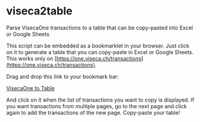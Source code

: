 # viseca2table

Parse VisecaOne transactions to a table that can be copy-pasted into Excel or Google Sheets

This script can be embedded as a bookmarklet in your browser.
Just click on it to generate a table that you can copy-paste in Excel or Google Sheets.
This works only on [https://one.viseca.ch/transactions](https://one.viseca.ch/transactions).

Drag and drop this link to your bookmark bar:

[VisecaOne to Table][1]

And click on it when the list of transactions you want to copy is displayed.
If you want transactions from multiple pages, go to the next page and click again to add the transactions of the new page.
Copy-paste your table!

[1]: javascript:(function()%7Bvar%20tN%20%3D%20document.getElementsByClassName(%22name%22)%3Bvar%20tD%20%3D%20document.getElementsByClassName(%22transaction-date%22)%3Bvar%20tA%20%3D%20document.querySelectorAll('%5Bdata-ng-bind%3D%22transaction.amount%20%7C%20number%3A%202%22%5D')%3Bvar%20columns%20%3D%20%5BtD%2C%20tA%2C%20tN%5D%3Bfunction%20createTable()%20%7Bvar%20myTableDiv%20%3D%20document.getElementById(%22main%22)%3Bvar%20table%20%3D%20document.createElement(%22TABLE%22)%3Btable.border%20%3D%20%221%22%3Btable.id%20%3D%20%22visecasummarytable%22%3Bvar%20tableBody%20%3D%20document.createElement(%22TBODY%22)%3Btable.appendChild(tableBody)%3BmyTableDiv.insertBefore(table%2C%20myTableDiv.firstChild)%3Breturn%20tableBody%3B%7Dfunction%20addTable()%20%7Bvar%20table%20%3D%20document.getElementById(%22visecasummarytable%22)%3Bvar%20tableBody%3Bif%20(table)%20%7BtableBody%20%3D%20table.getElementsByTagName(%22tbody%22)%5B0%5D%3B%7D%20else%20%7BtableBody%20%3D%20createTable()%3B%7Dfor%20(var%20i%20%3D%200%3B%20i%20%3C%20tN.length%3B%20i%2B%2B)%20%7Bvar%20tr%20%3D%20document.createElement(%22TR%22)%3BtableBody.appendChild(tr)%3Bfor%20(var%20j%20%3D%200%3B%20j%20%3C%20columns.length%3B%20j%2B%2B)%20%7Bvar%20td%20%3D%20document.createElement(%22TD%22)%3Btd.width%20%3D%20%2275%22%3Btd.appendChild(document.createTextNode(columns%5Bj%5D%5Bi%5D.textContent))%3Btr.appendChild(td)%3B%7D%7D%7DaddTable()%7D)()
